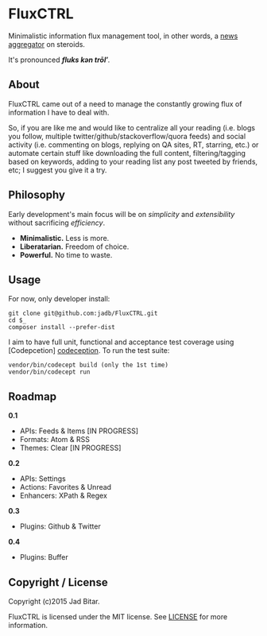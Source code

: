 # FluxCTRL

Minimalistic information flux management tool, in other words, a [news
aggregator][aggregator] on steroids.

It's pronounced **_fluks kən trōl′_**.

## About

FluxCTRL came  out of a need to manage the constantly growing flux of information
I have to deal with.

So, if you are like me and would like to centralize all your reading (i.e. blogs
you follow, multiple twitter/github/stackoverflow/quora feeds) and social activity
(i.e. commenting on blogs, replying on QA sites, RT, starring, etc.) or automate
certain stuff like downloading the full content, filtering/tagging based on
keywords, adding to your reading list any post tweeted by friends, etc; I suggest
you give it a try.

## Philosophy

Early development's main focus will be on _simplicity_ and _extensibility_ without
sacrificing _efficiency_.

* **Minimalistic.** Less is more.
* **Liberatarian.** Freedom of choice.
* **Powerful.** No time to waste.

## Usage

For now, only developer install:

```
git clone git@github.com:jadb/FluxCTRL.git
cd $_
composer install --prefer-dist
```

I aim to have full unit, functional and acceptance test coverage using [Codepcetion]
[codeception]. To run the test suite:

```
vendor/bin/codecept build (only the 1st time)
vendor/bin/codecept run
```

## Roadmap

**0.1**
- APIs: Feeds & Items [IN PROGRESS]
- Formats: Atom & RSS
- Themes: Clear [IN PROGRESS]

**0.2**
- APIs: Settings
- Actions: Favorites & Unread
- Enhancers: XPath & Regex

**0.3**
- Plugins: Github & Twitter

**0.4**
- Plugins: Buffer

## Copyright / License

Copyright (c)2015 Jad Bitar.

FluxCTRL is licensed under the MIT license. See [LICENSE](LICENSE) for more
information.

[aggregator]:http://en.wikipedia.org/wiki/News_aggregator
[codeception]:http://codeception.com

